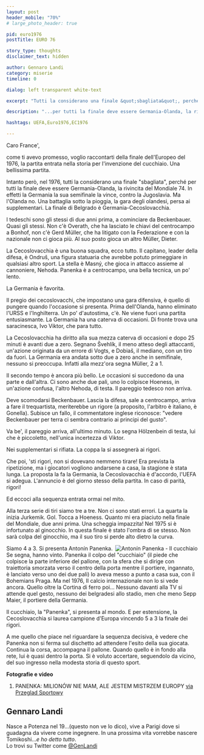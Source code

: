 ```yaml
---
layout: post
header_mobile: "70%"
# large_photo_header: true

pid: euro1976
postTitle: EURO 76

story_type: thoughts
disclaimer_text: hidden

author: Gennaro Landi
category: miserie
timeline: 0

dialog: left transparent white-text

excerpt: "Tutti la considerano una finale &quot;sbagliata&quot;, perché per tutti la finale deve essere Germania-Olanda, la rivincita del Mondiale 74"

description: "...per tutti la finale deve essere Germania-Olanda, la rivincita del Mondiale 74..."

hashtags: UEFA,Euro1976,EC1976

---
```

Caro France',

come ti avevo promesso, voglio raccontarti della finale dell'Europeo del 1976, la partita entrata nella storia per l'invenzione del cucchiaio. Una bellissima partita.

Intanto però, nel 1976, tutti la considerano una finale &quot;sbagliata&quot;, perché per tutti la finale deve essere Germania-Olanda, la rivincita del Mondiale 74. In effetti la Germania la sua semifinale la vince, contro la Jugoslavia. Ma l'Olanda no. Una battaglia sotto la pioggia, la gara degli olandesi, persa ai supplementari. La finale di Belgrado è Germania-Cecoslovacchia.

I tedeschi sono gli stessi di due anni prima, a cominciare da Beckenbauer. Quasi gli stessi. Non c'è Overath, che ha lasciato le chiavi del centrocampo a Bonhof, non c'è Gerd Müller, che ha litigato con la Federazione e con la nazionale non ci gioca più. Al suo posto gioca un altro Müller, Dieter.

La Cecoslovacchia è una buona squadra, ecco tutto. Il capitano, leader della difesa, è Ondruš, una figura statuaria che avrebbe potuto primeggiare in qualsiasi altro sport. La stella è Masný, che gioca in attacco assieme al cannoniere, Nehoda. Panenka è a centrocampo, una bella tecnica, un po' lento.

La Germania è favorita.

Il pregio dei cecoslovacchi, che impostano una gara difensiva, è quello di pungere quando l'occasione si presenta. Prima dell'Olanda, hanno eliminato l'URSS e l'Inghilterra. Un po' d'autostima, c'è. Ne viene fuori una partita entusiasmante. La Germania ha una caterva di occasioni. Di fronte trova una saracinesca, Ivo Viktor, che para tutto.

La Cecoslovacchia ha diritto alla sua mezza caterva di occasioni e dopo 25 minuti è avanti due a zero. Segnano Švehlík, il meno atteso degli attaccanti, un'azione originata da un errore di Vogts, e Dobiaš, il mediano, con un tiro da fuori. La Germania era andata sotto due a zero anche in semifinale, nessuno si preoccupa. Infatti alla mezz'ora segna Müller, 2 a 1.

Il secondo tempo è ancora più bello. Le occasioni si succedono da una parte e dall'altra. Ci sono anche due pali, uno lo colpisce Hoeness, in un'azione confusa, l'altro Nehoda, di testa. Il pareggio tedesco non arriva.

Deve scomodarsi Beckenbauer. Lascia la difesa, sale a centrocampo, arriva a fare il trequartista, meriterebbe un rigore (a proposito, l'arbitro è italiano, è Gonella). Subisce un fallo, il commentatore inglese riconosce: &quot;vedere Beckenbauer per terra ci sembra contrario ai principi del gusto&quot;.

Va be', il pareggio arriva, all'ultimo minuto. Lo segna Hölzenbein di testa, lui che è piccoletto, nell'unica incertezza di Viktor.

Nei supplementari si rifiata. La coppa la si assegnerà ai rigori.

Che poi, 'sti rigori, non si dovevano nemmeno tirare! Era prevista la ripetizione, ma i giocatori vogliono andarsene a casa, la stagione è stata lunga. La proposta la fa la Germania, la Cecoslovacchia è d'accordo, l'UEFA si adegua. L'annuncio è del giorno stesso della partita. In caso di parità, rigori!

Ed eccoci alla sequenza entrata ormai nel mito.

Alla terza serie di tiri siamo tre a tre. Non ci sono stati errori. La quarta la inizia Jurkemik. Gol. Tocca a Hoeness. Quanto mi era piaciuto nella finale del Mondiale, due anni prima. Una scheggia impazzita! Nel 1975 si è infortunato al ginocchio. In questa finale è stato l'ombra di se stesso. Non sarà colpa del ginocchio, ma il suo tiro si perde alto dietro la curva.

<img class="responsive-img border w100" src="https://ocdn.eu/pulscms-transforms/1/j6jk9kqTURBXy9mYzdkNzA3ZTUyZTdkZjBhMTRhMTQ3NDcyOTQ3ZjU2Ni5qcGVnk5UDABjNDgPNB-KTBc0DFM0BvJMJpjJlOTcyOQaBoTAF/antonin-panenka.webp" alt="Antonín Panenka - Il cucchiaio" align="right">



Siamo 4 a 3. Si presenta Antonín Panenka. Se segna, hanno vinto. Panenka il colpo del &quot;cucchiaio&quot; (il piede che colpisce la parte inferiore del pallone, con la sfera che si dirige con traiettoria smorzata verso il centro della porta mentre il portiere, ingannato, è lanciato verso uno dei due pali) lo aveva messo a punto a casa sua, con il Bohemians Praga. Ma nel 1976, Il calcio internazionale non lo si vede ancora. Quello oltre la Cortina di ferro poi... Nessuno davanti alla TV si attende quel gesto, nessuno dei belgradesi allo stadio, men che meno Sepp Maier, il portiere della Germania.

Il cucchiaio, la &quot;Panenka&quot;, si presenta al mondo. E per estensione, la Cecoslovacchia si laurea campione d'Europa vincendo 5 a 3 la finale dei rigori.

A me quello che piace nel riguardare la sequenza decisiva, è vedere che Panenka non si ferma sul dischetto ad attendere l'esito della sua giocata. Continua la corsa, accompagna il pallone. Quando quello è in fondo alla rete, lui è quasi dentro la porta. Si è voluto accertare, seguendolo da vicino, del suo ingresso nella modesta storia di questo sport.

<div class="post-disclaimer">
  <b>Fotografie e video</b>

  <ol>
    <li>PANENKA: MILIONÓW NIE MAM, ALE JESTEM MISTRZEM EUROPY <a href="https://www.przegladsportowy.pl/pilka-nozna/euro-2016/antonin-panenka-wykonawca-najslynniejszego-rzutu-karnego-na-me/09qp16k" target="_blank">via Przeglad Sportowy</a></li>
  </ol>
</div>

<div class="author-bio">
<h2>Gennaro Landi</h2>
<p>Nasce a Potenza nel 19...(questo non ve lo dico), vive a Parigi dove si guadagna da vivere come ingegnere. In una prossima vita vorrebbe nascere Tomikoshi...<i>e ho detto tutto</i>.<br/>Lo trovi su Twitter come <a href="http://twitter.com/GenLandi" class="text-danger" title="Gennaro Landi su Twitter" target="_blank">@GenLandi</a></p>
</div>
